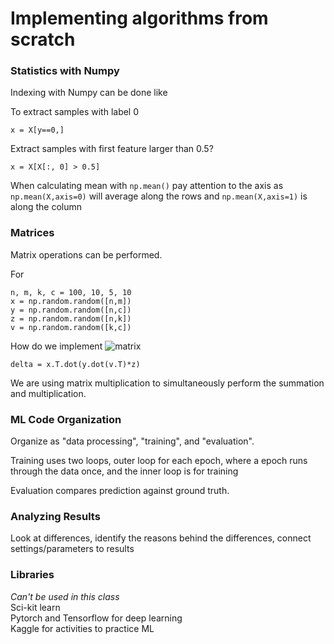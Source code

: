# Implementing algorithms from scratch
### Statistics with Numpy
Indexing with Numpy can be done like  

To extract samples with label 0
```
x = X[y==0,]
```

Extract samples with first feature larger than 0.5?
```
x = X[X[:, 0] > 0.5]
```

When calculating mean with ```np.mean()``` pay attention to the axis as ```np.mean(X,axis=0)``` will average along the rows and ```np.mean(X,axis=1)``` is along the column

### Matrices
Matrix operations can be performed.  

For 
```
n, m, k, c = 100, 10, 5, 10
x = np.random.random([n,m])
y = np.random.random([n,c])
z = np.random.random([n,k])
v = np.random.random([k,c])
```
How do we implement
![matrix](/images/matrix.png)

```
delta = x.T.dot(y.dot(v.T)*z)
```
We are using matrix multiplication to simultaneously perform the summation and multiplication. 

### ML Code Organization
Organize as "data processing", "training", and "evaluation".  


Training uses two loops, outer loop for each epoch, where a epoch runs through the data once, and the inner loop is for training

Evaluation compares prediction against ground truth. 

### Analyzing Results
Look at differences, identify the reasons behind the differences, connect settings/parameters to results

### Libraries
*Can't be used in this class*  
Sci-kit learn  
Pytorch and Tensorflow for deep learning  
Kaggle for activities to practice ML